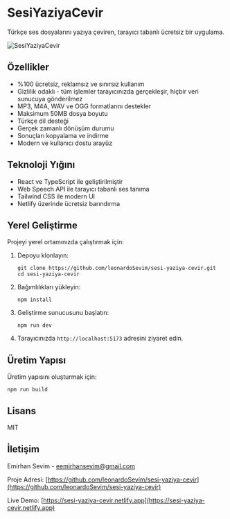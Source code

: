 # SesiYaziyaCevir

Türkçe ses dosyalarını yazıya çeviren, tarayıcı tabanlı ücretsiz bir uygulama.

![SesiYaziyaCevir](https://sesi-yaziya-cevir.netlify.app/screenshot.png)

## Özellikler

- %100 ücretsiz, reklamsız ve sınırsız kullanım
- Gizlilik odaklı - tüm işlemler tarayıcınızda gerçekleşir, hiçbir veri sunucuya gönderilmez
- MP3, M4A, WAV ve OGG formatlarını destekler
- Maksimum 50MB dosya boyutu
- Türkçe dil desteği
- Gerçek zamanlı dönüşüm durumu
- Sonuçları kopyalama ve indirme
- Modern ve kullanıcı dostu arayüz

## Teknoloji Yığını

- React ve TypeScript ile geliştirilmiştir
- Web Speech API ile tarayıcı tabanlı ses tanıma
- Tailwind CSS ile modern UI
- Netlify üzerinde ücretsiz barındırma

## Yerel Geliştirme

Projeyi yerel ortamınızda çalıştırmak için:

1. Depoyu klonlayın:
   ```
   git clone https://github.com/leonardoSevim/sesi-yaziya-cevir.git
   cd sesi-yaziya-cevir
   ```

2. Bağımlılıkları yükleyin:
   ```
   npm install
   ```

3. Geliştirme sunucusunu başlatın:
   ```
   npm run dev
   ```

4. Tarayıcınızda `http://localhost:5173` adresini ziyaret edin.

## Üretim Yapısı

Üretim yapısını oluşturmak için:

```
npm run build
```

## Lisans

MIT

## İletişim

Emirhan Sevim - eemirhansevim@gmail.com

Proje Adresi: [https://github.com/leonardoSevim/sesi-yaziya-cevir](https://github.com/leonardoSevim/sesi-yaziya-cevir)

Live Demo: [https://sesi-yaziya-cevir.netlify.app](https://sesi-yaziya-cevir.netlify.app)
